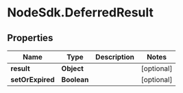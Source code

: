 # NodeSdk.DeferredResult

## Properties

Name | Type | Description | Notes
------------ | ------------- | ------------- | -------------
**result** | **Object** |  | [optional] 
**setOrExpired** | **Boolean** |  | [optional] 


